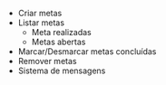 - Criar metas
- Listar metas
  - Meta realizadas
  - Metas abertas
- Marcar/Desmarcar metas concluídas
- Remover metas
- Sistema de mensagens
